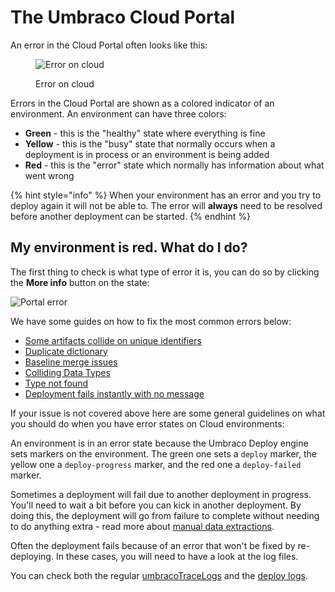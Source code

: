 # The Umbraco Cloud Portal

An error in the Cloud Portal often looks like this:

<figure><img src="../.gitbook/assets/image (51).png" alt="Error on cloud"><figcaption><p>Error on cloud</p></figcaption></figure>

Errors in the Cloud Portal are shown as a colored indicator of an environment. An environment can have three colors:

* **Green** - this is the "healthy" state where everything is fine
* **Yellow** - this is the "busy" state that normally occurs when a deployment is in process or an environment is being added
* **Red** - this is the "error" state which normally has information about what went wrong

{% hint style="info" %}
When your environment has an error and you try to deploy again it will not be able to. The error will **always** need to be resolved before another deployment can be started.
{% endhint %}

## My environment is red. What do I do?

The first thing to check is what type of error it is, you can do so by clicking the **More info** button on the state:

![Portal error](images/portal-error2.png)

We have some guides on how to fix the most common errors below:

* [Some artifacts collide on unique identifiers](deployments/structure-error.md)
* [Duplicate dictionary](deployments/duplicate-dictionary-items.md)
* [Baseline merge issues](baseline-merge-conflicts.md)
* [Colliding Data Types](deployments/colliding-datatypes.md)
* [Type not found](deployments/type-not-found.md)
* [Deployment fails instantly with no message](deployments/deployment-failed.md)

If your issue is not covered above here are some general guidelines on what you should do when you have error states on Cloud environments:

An environment is in an error state because the Umbraco Deploy engine sets markers on the environment. The green one sets a `deploy` marker, the yellow one a `deploy-progress` marker, and the red one a `deploy-failed` marker.

Sometimes a deployment will fail due to another deployment in progress. You'll need to wait a bit before you can kick in another deployment. By doing this, the deployment will go from failure to complete without needing to do anything extra - read more about [manual data extractions](../power-tools/manual-extractions.md).

Often the deployment fails because of an error that won't be fixed by re-deploying. In these cases, you will need to have a look at the log files.

You can check both the regular [umbracoTraceLogs](log-files.md#umbraco-logs) and the [deploy logs](log-files.md#deploy-logs).
